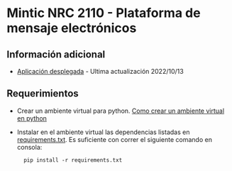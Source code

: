 # Mintic NRC 2110 - Plataforma de mensaje electrónicos

## Información adicional
* [Aplicación desplegada](http://ymfloresl.pythonanywhere.com/register) - Ultima actualización 2022/10/13

## Requerimientos
* Crear un ambiente virtual para python. [Como crear un ambiente virtual en python](https://docs.python.org/es/3/tutorial/venv.html)
* Instalar en el ambiente virtual las dependencias listadas en [requirements.txt](requirements.txt). Es suficiente con correr el siguiente comando en consola:

        pip install -r requirements.txt